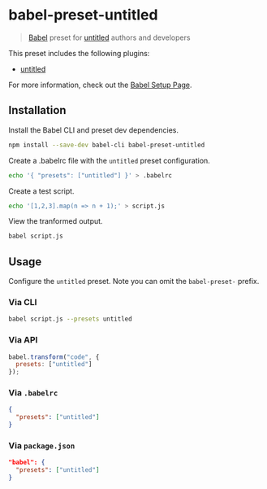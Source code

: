 # babel-preset-untitled

> [Babel](http://babeljs.io/) preset for [untitled](https://billyzkid.github.io/untitled/) authors and developers

This preset includes the following plugins:

* [untitled](../eslint-plugin-untitled/README.md)

For more information, check out the [Babel Setup Page](http://babeljs.io/docs/setup/).

## Installation

Install the Babel CLI and preset dev dependencies.

```sh
npm install --save-dev babel-cli babel-preset-untitled
```

Create a .babelrc file with the `untitled` preset configuration.

```sh
echo '{ "presets": ["untitled"] }' > .babelrc
```

Create a test script.

```sh
echo '[1,2,3].map(n => n + 1);' > script.js
```

View the tranformed output.

```sh
babel script.js
```

## Usage

Configure the `untitled` preset. Note you can omit the `babel-preset-` prefix.

### Via CLI

```sh
babel script.js --presets untitled
```

### Via API

```javascript
babel.transform("code", {
  presets: ["untitled"]
});
```

### Via `.babelrc`

```json
{
  "presets": ["untitled"]
}
```

### Via `package.json`

```json
"babel": {
  "presets": ["untitled"]
}
```